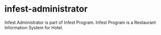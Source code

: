 # infest-administrator

Infest Administrator is part of Infest Program. Infest Program is a Restaurant Information System for Hotel.